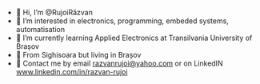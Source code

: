 - 👋 Hi, I’m @RujoiRăzvan
- 👀 I’m interested in electronics, programming, embeded systems, automatisation
- 🏫 I’m currently learning Applied Electronics at Transilvania University of Brașov
- 📍   From Sighisoara but living in Brașov
- 📧 Contact me by email razvanrujoi@yahoo.com or on LinkedIN www.linkedin.com/in/razvan-rujoi


